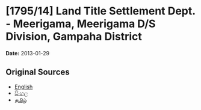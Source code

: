 # [1795/14] Land Title Settlement Dept. - Meerigama, Meerigama D/S Division, Gampaha District

**Date:** 2013-01-29

## Original Sources

- [English](https://documents.gov.lk/view/extra-gazettes/2013/1/1795-14_E.pdf)
- [සිංහල](https://documents.gov.lk/view/extra-gazettes/2013/1/1795-14_S.pdf)
- [தமிழ்](https://documents.gov.lk/view/extra-gazettes/2013/1/1795-14_T.pdf)
